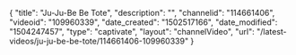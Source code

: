 {
    "title": "Ju-Ju-Be Be Tote",
    "description": "",
    "channelid": "114661406",
    "videoid": "109960339",
    "date_created": "1502517166",
    "date_modified": "1504247457",
    "type": "captivate",
    "layout": "channelVideo",
    "url": "\/latest-videos\/ju-ju-be-be-tote\/114661406-109960339"
}